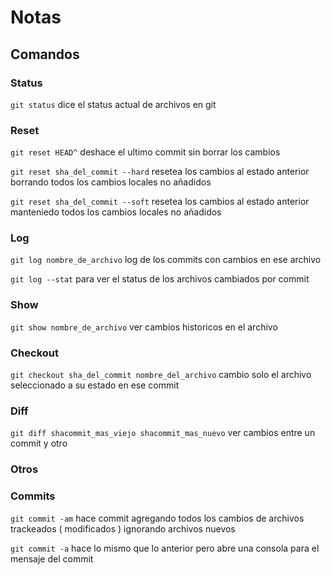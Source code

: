 # Notas

## Comandos

### Status

```git status``` dice el status actual de archivos en git

### Reset

```git reset HEAD^``` deshace el ultimo commit sin borrar los cambios

```git reset sha_del_commit --hard``` resetea los cambios al estado anterior borrando todos los cambios locales no añadidos

```git reset sha_del_commit --soft``` resetea los cambios al estado anterior manteniedo todos los cambios locales no añadidos

### Log

```git log nombre_de_archivo``` log de los commits con cambios en ese archivo

```git log --stat``` para ver el status de los archivos cambiados por commit

### Show

```git show nombre_de_archivo``` ver cambios historicos en el archivo

### Checkout

```git checkout sha_del_commit nombre_del_archivo``` cambio solo el archivo seleccionado a su estado en ese commit

### Diff

```git diff shacommit_mas_viejo shacommit_mas_nuevo``` ver cambios entre un commit y otro

### Otros

### Commits

```git commit -am``` hace commit agregando todos los cambios de archivos trackeados ( modificados ) ignorando archivos nuevos

```git commit -a``` hace lo mismo que lo anterior pero abre una consola para el mensaje del commit
